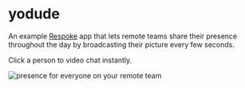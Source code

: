 # yodude

An example [Respoke](https://www.respoke.io) app that lets remote teams share their
presence throughout the day by broadcasting their picture every few seconds.

Click a person to video chat instantly.

![presence for everyone on your remote team](https://i.imgur.com/sNcvSN3.png)
